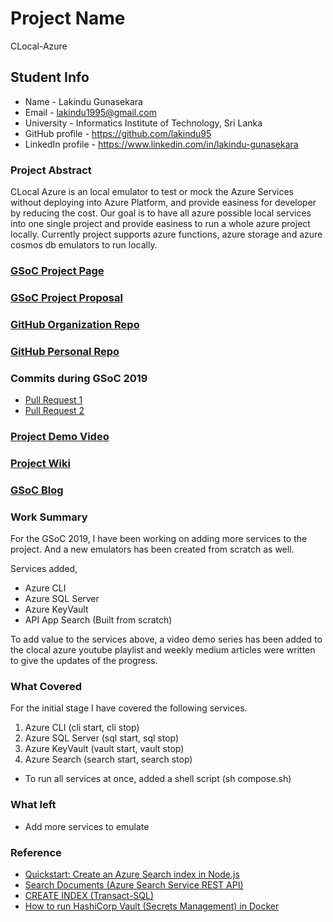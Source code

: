 # Project Name

CLocal-Azure

## Student Info

* Name - Lakindu Gunasekara
* Email - lakindu1995@gmail.com
* University - Informatics Institute of Technology, Sri Lanka
* GitHub profile - https://github.com/lakindu95
* LinkedIn profile - https://www.linkedin.com/in/lakindu-gunasekara

### Project Abstract

CLocal Azure is an local emulator to test or mock the Azure Services without deploying into Azure Platform, and provide easiness for developer by reducing the cost. Our goal is to have all azure possible local services into one single project and provide easiness to run a whole azure project locally. Currently project supports azure functions, azure storage and azure cosmos db emulators to run locally. 

### [GSoC Project Page](https://summerofcode.withgoogle.com/projects/#5495000714969088)

### [GSoC Project Proposal](https://drive.google.com/file/d/1qoZ0FixFzzqqG0AczDo1sxSultLNMqls/view?usp=sharing)

### [GitHub Organization Repo](https://github.com/cloudlibz/clocal-azure)

### [GitHub Personal Repo](http://github.com/lakindu95/clocal-azure)

### Commits during GSoC 2019

* [Pull Request 1](http://github.com/cloudlibz/clocal-azure/pull/56)
* [Pull Request 2](http://github.com/cloudlibz/clocal-azure/pull/57)

### [Project Demo Video](https://www.youtube.com/playlist?list=PLbd4A5tkijhDGRQp6BcrwGhRvS0TU8zhQ)

### [Project Wiki](https://github.com/cloudlibz/clocal-azure/wiki)

### [GSoC Blog](https://medium.com/tag/clocal-azure/latest)

### Work Summary

For the GSoC 2019, I have been working on adding more services to the project. And a new emulators has been created from scratch as well.

Services added,
- Azure CLI
- Azure SQL Server
- Azure KeyVault
- API App Search (Built from scratch)

To add value to the services above, a video demo series has been added to the clocal azure youtube playlist and weekly medium articles were written to give the updates of the progress.

### What Covered

For the initial stage I have covered the following services. 

1. Azure CLI (cli start, cli stop)
2. Azure SQL Server (sql start, sql stop)
3. Azure KeyVault (vault start, vault stop)
4. Azure Search (search start, search stop)

- To run all services at once, added a shell script (sh compose.sh)

### What left

- Add more services to emulate 

### Reference

- [Quickstart: Create an Azure Search index in Node.js](https://docs.microsoft.com/en-us/azure/search/search-get-started-nodejs)
- [Search Documents (Azure Search Service REST API)](https://docs.microsoft.com/en-us/rest/api/searchservice/Search-Documents)
- [CREATE INDEX (Transact-SQL)](https://docs.microsoft.com/en-us/sql/t-sql/statements/create-index-transact-sql?view=sql-server-2017)
- [How to run HashiCorp Vault (Secrets Management) in Docker](https://www.melvinvivas.com/secrets-management-using-docker-hashicorp-vault/)
